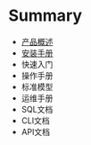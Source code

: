 # Summary

* [产品概述](README.md)
* [安装手册](chapter1.md)
* 快速入门
* 操作手册
* 标准模型
* 运维手册
* SQL文档
* CLI文档
* API文档

